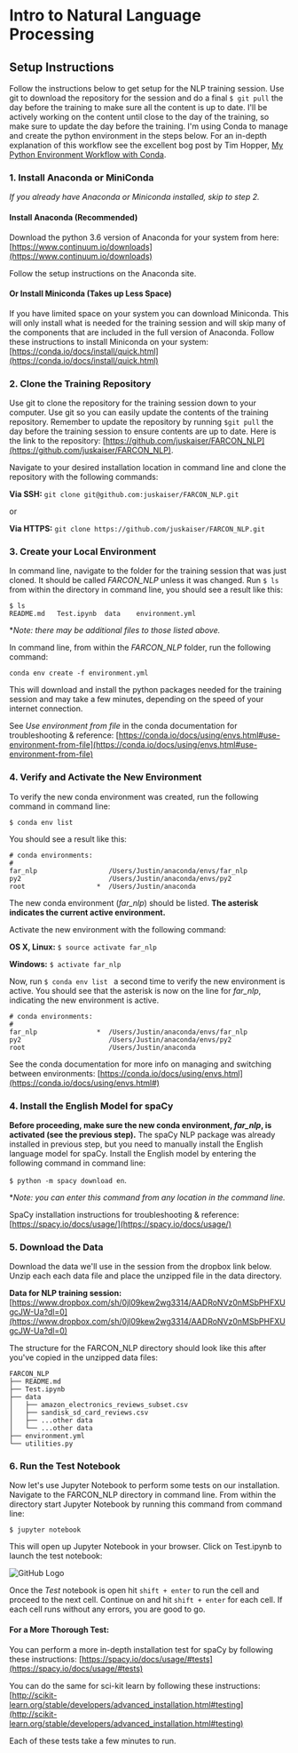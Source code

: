 # Intro to Natural Language Processing
## Setup Instructions
Follow the instructions below to get setup for the NLP training session. Use git to download the repository for the session and do a final ```$ git pull``` the day before the training to make sure all the content is up to date. I'll be actively working on the content until close to the day of the training, so make sure to update the day before the training. I'm using Conda to manage and create the python environment in the steps below. For an in-depth explanation of this workflow see the excellent bog post by Tim Hopper, [My Python Environment Workflow with Conda](https://tdhopper.com/blog/2015/Nov/24/my-python-environment-workflow-with-conda/).

### 1. Install Anaconda or MiniConda
*If you already have Anaconda or Miniconda installed, skip to step 2.*

#### Install Anaconda (Recommended)
Download the python 3.6 version of Anaconda for your system from here:
[https://www.continuum.io/downloads](https://www.continuum.io/downloads)

Follow the setup instructions on the Anaconda site.

#### Or Install Miniconda (Takes up Less Space)
If you have limited space on your system you can download Miniconda. This will only install what is needed for the training session and will skip many of the components that are included in the full version of Anaconda. Follow these instructions to install Miniconda on your system: 
[https://conda.io/docs/install/quick.html](https://conda.io/docs/install/quick.html)


### 2. Clone the Training Repository
Use git to clone the repository for the training session down to your computer. Use git so you can easily update the contents of the training repository. Remember to update the repository by running ```$git pull``` the day before the training session to ensure contents are up to date. Here is the link to the repository: [https://github.com/juskaiser/FARCON_NLP](https://github.com/juskaiser/FARCON_NLP).

Navigate to your desired installation location in command line and clone the repository with the following commands:

**Via SSH:** ```git clone git@github.com:juskaiser/FARCON_NLP.git```

or

**Via HTTPS:** ```git clone https://github.com/juskaiser/FARCON_NLP.git```


### 3. Create your Local Environment
In command line, navigate to the folder for the training session that was just cloned. It should be called *FARCON_NLP* unless it was changed. Run ```$ ls``` from within the directory in command line, you should see a result like this:

```
$ ls
README.md   Test.ipynb  data    environment.yml
```
**Note: there may be additional files to those listed above.*

In command line, from within the *FARCON_NLP* folder, run the following command:

```conda env create -f environment.yml ```

This will download and install the python packages needed for the training session and may take a few minutes, depending on the speed of your internet connection. 

See *Use environment from file* in the conda documentation for troubleshooting & reference:
[https://conda.io/docs/using/envs.html#use-environment-from-file](https://conda.io/docs/using/envs.html#use-environment-from-file)

### 4. Verify and Activate the New Environment
To verify the new conda environment was created, run the following command in command line:

```
$ conda env list
```
You should see a result like this:

```
# conda environments:
#
far_nlp                  /Users/Justin/anaconda/envs/far_nlp
py2                      /Users/Justin/anaconda/envs/py2
root                  *  /Users/Justin/anaconda
```

The new conda environment (*far_nlp*) should be listed. **The asterisk indicates the current active environment.**

Activate the new environment with the following command:

**OS X, Linux:** ```$ source activate far_nlp```

**Windows:** ```$ activate far_nlp```

Now, run ```$ conda env list ``` a second time to verify the new environment is active. You should see that the asterisk is now on the line for *far_nlp*, indicating the new environment is active.

```
# conda environments:
#
far_nlp               *  /Users/Justin/anaconda/envs/far_nlp
py2                      /Users/Justin/anaconda/envs/py2
root                     /Users/Justin/anaconda
```

See the conda documentation for more info on managing and switching between environments:
[https://conda.io/docs/using/envs.html](https://conda.io/docs/using/envs.html#)

### 4. Install the English Model for spaCy
**Before proceeding, make sure the new conda environment, *far_nlp*, is activated (see the previous step).** The spaCy NLP package was already installed in previous step, but you need to manually install the English language model for spaCy. Install the English model by entering the following command in command line:

```$ python -m spacy download en```. 

**Note: you can enter this command from any location in the command line.*

SpaCy installation instructions for troubleshooting & reference:
[https://spacy.io/docs/usage/](https://spacy.io/docs/usage/)
### 5. Download the Data
Download the data we'll use in the session from the dropbox link below. Unzip each each data file and place the unzipped file in the data directory.

**Data for NLP training session:** [https://www.dropbox.com/sh/0jl09kew2wg3314/AADRoNVz0nMSbPHFXUgcJW-Ua?dl=0](https://www.dropbox.com/sh/0jl09kew2wg3314/AADRoNVz0nMSbPHFXUgcJW-Ua?dl=0)

The structure for the FARCON_NLP directory should look like this after you've copied in the unzipped data files:

```
FARCON_NLP
├── README.md
├── Test.ipynb
├── data
│   ├── amazon_electronics_reviews_subset.csv
│   ├── sandisk_sd_card_reviews.csv
│   ├── ...other data
│   └── ...other data
├── environment.yml
└── utilities.py

```

### 6. Run the Test Notebook
Now let's use Jupyter Notebook to perform some tests on our installation. Navigate to the FARCON_NLP directory in command line. From within the directory start Jupyter Notebook by running this command from command line:

```
$ jupyter notebook
```

This will open up Jupyter Notebook in your browser. Click on Test.ipynb to launch the test notebook: 

![GitHub Logo](img/jnb.png)

Once the *Test* notebook is open hit ```shift + enter``` to run the cell and proceed to the next cell. Continue on and hit ```shift + enter``` for each cell. If each cell runs without any errors, you are good to go.

#### For a More Thorough Test:
You can perform a more in-depth installation test for spaCy by following these instructions:
[https://spacy.io/docs/usage/#tests](https://spacy.io/docs/usage/#tests)

You can do the same for sci-kit learn by following these instructions:
[http://scikit-learn.org/stable/developers/advanced_installation.html#testing](http://scikit-learn.org/stable/developers/advanced_installation.html#testing)

Each of these tests take a few minutes to run.